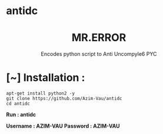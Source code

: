 # antidc


<h1 align="center"> MR.ERROR</h1>
<p align="center">
      Encodes python script to Anti Uncompyle6 PYC
</p>


<h1>[~] Installation : </h1>

```
apt-get install python2 -y
git clone https://github.com/Azim-Vau/antidc
cd antidc
```

<b>Run : antidc</b>

<b>Username : AZIM-VAU</b>
<b>Password : AZIM-VAU</b>
